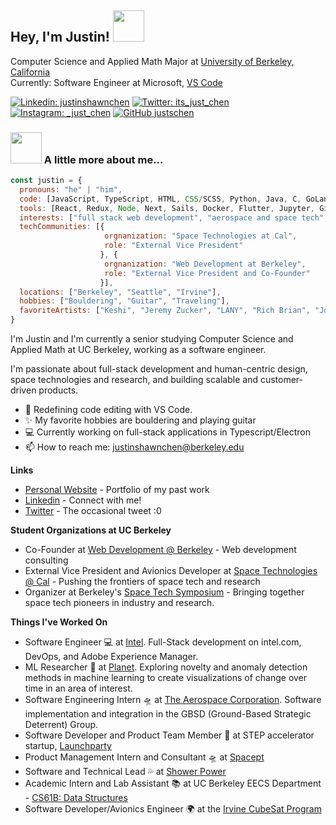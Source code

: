 
<!--
**justschen/justschen** is a ✨ _special_ ✨ repository because its `README.md` (this file) appears on your GitHub profile.

Here are some ideas to get you started:

- 🔭 I’m currently working on ...
- 🌱 I’m currently learning ...
- 👯 I’m looking to collaborate on ...
- 🤔 I’m looking for help with ...
- 💬 Ask me about ...
- 📫 How to reach me: ...
- 😄 Pronouns: ...
- ⚡ Fun fact: ...
-->

<h2> Hey, I'm Justin! <img src="https://media.giphy.com/media/mGcNjsfWAjY5AEZNw6/giphy.gif" width="50"></h2>
<p>Computer Science and Applied Math Major at <a href="https://berkeley.edu">University of Berkeley, California</a></br>Currently: Software Engineer at Microsoft, <a href="https://www.code.visualstudio.com">VS Code</a> 
</p>

[![Linkedin: justinshawnchen](https://img.shields.io/badge/-justinshawnchen-blue?style=flat-square&logo=Linkedin&logoColor=white&link=https://www.linkedin.com/in/justinshawnchen/)](https://www.linkedin.com/in/justinshawnchen/)
[![Twitter: its_just_chen](https://img.shields.io/twitter/follow/its_just_chen?style=social)](https://twitter.com/its_just_chen)
[![Instagram: _just_chen](https://img.shields.io/badge/@_just_chen_-red?style=flat-square&logo=Instagram&logoColor=white)](https://www.instagram.com/_just_chen_)
[![GitHub justschen](https://img.shields.io/github/followers/justschen?label=follow&style=social)](https://github.com/justschen)

### <img src="https://media.giphy.com/media/VgCDAzcKvsR6OM0uWg/giphy.gif" width="50"> A little more about me...  

```javascript
const justin = {
  pronouns: "he" | "him",
  code: [JavaScript, TypeScript, HTML, CSS/SCSS, Python, Java, C, GoLang, Dart],
  tools: [React, Redux, Node, Next, Sails, Docker, Flutter, Jupyter, GitHub Codespaces, Visual Studio Code, Figma],
  interests: ["full stack web development", "aerospace and space tech", "machine learning"],
  techCommunities: [{
                     orgnanization: "Space Technologies at Cal",
                     role: "External Vice President" 
                    }, {
                     orgnanization: "Web Development at Berkeley",
                     role: "External Vice President and Co-Founder"
                    }],
  locations: ["Berkeley", "Seattle", "Irvine"],
  hobbies: ["Bouldering", "Guitar", "Traveling"],
  favoriteArtists: ["Keshi", "Jeremy Zucker", "LANY", "Rich Brian", "Joji"]
}
```

I'm Justin and I'm currently a senior studying Computer Science and Applied Math at UC Berkeley, working as a software engineer.

I'm passionate about full-stack development and human-centric design, space technologies and research, and building scalable and customer-driven products. 

- 🔭 Redefining code editing with VS Code.
- ✨ My favorite hobbies are bouldering and playing guitar
- 💻 Currently working on full-stack applications in Typescript/Electron
- 📫 How to reach me: justinshawnchen@berkeley.edu


**Links**
- [Personal Website](https://itsjustchen.com) - Portfolio of my past work
- [Linkedin](https://linkedin.com/in/justinshawnchen/) - Connect with me!
- [Twitter](https://twitter.com/its_just_chen) - The occasional tweet :0


**Student Organizations at UC Berkeley**
- Co-Founder at [Web Development @ Berkeley](https://webatberkeley.org) - Web development consulting
- External Vice President and Avionics Developer at [Space Technologies @ Cal](https://stac.berkeley.edu) - Pushing the frontiers of space tech and research
- Organizer at Berkeley's [Space Tech Symposium](https://www.stac.berkeley.edu/sts3) - Bringing together space tech pioneers in industry and research.


**Things I've Worked On**
- Software Engineer 💻 at [Intel](https://intel.com). Full-Stack development on intel.com, DevOps, and Adobe Experience Manager.
- ML Researcher 🤖 at [Planet](https://www.planet.com/company/). Exploring novelty and anomaly detection methods in machine learning to create visualizations of change over time in an area of interest.
- Software Engineering Intern 🛸 at [The Aerospace Corporation](https://aerospace.org/). Software implementation and integration in the GBSD (Ground-Based Strategic Deterrent) Group.
- Software Developer and Product Team Member 🚀 at STEP accelerator startup, [Launchparty](https://www.launchpartyvc.com/)
- Product Management Intern and Consultant 🛸 at [Spacept](http://spacept.com)
- Software and Technical Lead 💦 at [Shower Power](https://alyssazhang.me/Shower-Power-App-9bb7bf6ac6904cd28de9b31619fda00e)
- Academic Intern and Lab Assistant 📚 at UC Berkeley EECS Department - [CS61B: Data Structures](http://fa20.datastructur.es/)
- Software Developer/Avionics Engineer 🌍 at the [Irvine CubeSat Program](https://www.irvinecubesat.org/)
